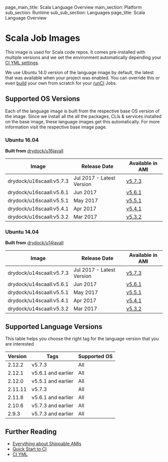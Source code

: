 page_main_title: Scala Language Overview
main_section: Platform
sub_section: Runtime
sub_sub_section: Languages
page_title: Scala Language Overview

# Scala Job Images
This image is used for Scala code repos. It comes pre-installed with multiple versions and we set the environment automatically depending your [CI YML settings](ci/set-language/). 

We use Ubuntu 14.0 version of the language image by default, the latest that was available when your project was enabled. You can override this or even [build](/ci/custom-docker-image) your own from scratch for your [runCI](/platform/workflow/job/runci) Jobs.

## Supported OS Versions
Each of the language image is built from the respective base OS version of the image. Since we install all the all the packages, CLIs & services installed on the base image, these language images get this automatically. For more information visit the respective base image page.

### Ubuntu 16.04

**Built from** [drydock/u16javall](/platform/runtime/language/java)

|Image| Release Date |Available in AMI | 
|----------|------------|-----|
drydock/u16scaall:v5.7.3  | Jul 2017 - Latest Version | [v5.7.3](/platform/tutorial/runtime/ami-v573)
drydock/u16scaall:v5.6.1  | Jun 2017  | [v5.6.1](/platform/tutorial/runtime/ami-v561)
drydock/u16scaall:v5.5.1  | May 2017  | [v5.5.1](/platform/tutorial/runtime/ami-v551)
drydock/u16scaall:v5.4.1  | Apr 2017  | [v5.4.1](/platform/tutorial/runtime/ami-v541)
drydock/u16scaall:v5.3.2  | Mar 2017  | [v5.3.2](/platform/tutorial/runtime/ami-v532)

### Ubuntu 14.04

**Built from** [drydock/u14javall](/platform/runtime/language/java)

|Image| Release Date |Available in AMI | 
|----------|------------|-----|
drydock/u14scaall:v5.7.3  | Jul 2017 - Latest Version | [v5.7.3](/platform/tutorial/runtime/ami-v573)
drydock/u14scaall:v5.6.1  | Jun 2017  | [v5.6.1](/platform/tutorial/runtime/ami-v561)
drydock/u14scaall:v5.5.1  | May 2017  | [v5.5.1](/platform/tutorial/runtime/ami-v551)
drydock/u14scaall:v5.4.1  | Apr 2017  | [v5.4.1](/platform/tutorial/runtime/ami-v541)
drydock/u14scaall:v5.3.2  | Mar 2017  | [v5.3.2](/platform/tutorial/runtime/ami-v532)

## Supported Language Versions
This table helps you choose the right tag for the language version that you are interested

| Version  |  Tags    | Supported OS
|----------|---------|-----------
|2.12.2  |   v5.7.3     | All 
|2.12.1  |   v5.6.1 and earlier    |  All 
|2.12.0  |   v5.5.1 and earlier    |  All 
|2.11.11 |   v5.7.3     | All 
|2.11.8  |   v5.6.1 and earlier    |  All 
|2.10.6  |   v5.7.3 and earlier    |  All 
|2.9.3   |   v5.7.3 and earlier    |  All 

## Further Reading
* [Everything about Shippable AMIs](/platform/tutorial/runtime/ami-overview)
* [Quick Start to CI](/getting-started/ci-sample)
* [CI YML](ci/yml-structure)


